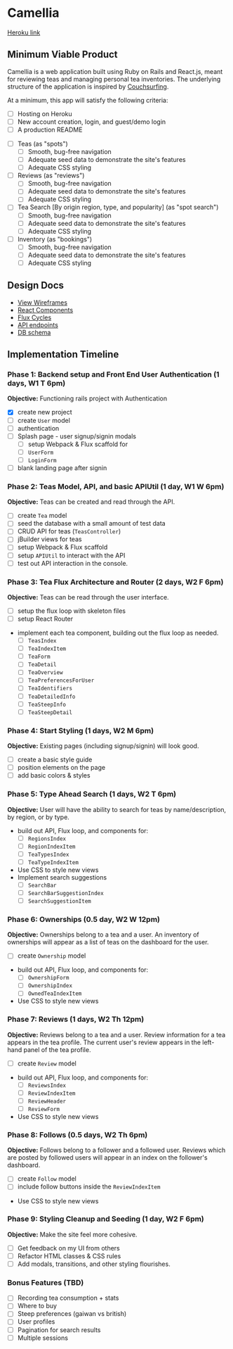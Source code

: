 # Camellia

[Heroku link][heroku]

[heroku]: http://www.herokuapp.com

## Minimum Viable Product

Camellia is a web application built using Ruby on Rails and React.js, meant for reviewing teas and managing personal tea inventories. The underlying structure of the application is inspired by [Couchsurfing](https://www.couchsurfing.com/).  

At a minimum, this app will satisfy the following criteria:

- [ ] Hosting on Heroku
- [ ] New account creation, login, and guest/demo login
- [ ] A production README
<!-- replacing this README (**NB**: check out the [sample production README](docs/production_readme.md) -- you'll write this later) -->
- [ ] Teas (as "spots")
  - [ ] Smooth, bug-free navigation
  - [ ] Adequate seed data to demonstrate the site's features
  - [ ] Adequate CSS styling
- [ ] Reviews (as "reviews")
  - [ ] Smooth, bug-free navigation
  - [ ] Adequate seed data to demonstrate the site's features
  - [ ] Adequate CSS styling
- [ ] Tea Search [By origin region, type, and popularity] (as "spot search")
  - [ ] Smooth, bug-free navigation
  - [ ] Adequate seed data to demonstrate the site's features
  - [ ] Adequate CSS styling
- [ ] Inventory (as "bookings")
  - [ ] Smooth, bug-free navigation
  - [ ] Adequate seed data to demonstrate the site's features
  - [ ] Adequate CSS styling

## Design Docs
* [View Wireframes][views]
* [React Components][components]
* [Flux Cycles][flux-cycles]
* [API endpoints][api-endpoints]
* [DB schema][schema]

[views]: docs/views.md
[components]: docs/components.md
[flux-cycles]: docs/flux-cycles.md
[api-endpoints]: docs/api-endpoints.md
[schema]: docs/schema.md

## Implementation Timeline

### Phase 1: Backend setup and Front End User Authentication (1 days, W1 T 6pm)

**Objective:** Functioning rails project with Authentication

- [X] create new project
- [ ] create `User` model
- [ ] authentication
- [ ] Splash page - user signup/signin modals
  - [ ] setup Webpack & Flux scaffold for
  - [ ] `UserForm`
  - [ ] `LoginForm`
- [ ] blank landing page after signin

### Phase 2: Teas Model, API, and basic APIUtil (1 day, W1 W 6pm)

**Objective:** Teas can be created and read through the API.

- [ ] create `Tea` model
- [ ] seed the database with a small amount of test data
- [ ] CRUD API for teas (`TeasController`)
- [ ] jBuilder views for teas
- [ ] setup Webpack & Flux scaffold
- [ ] setup `APIUtil` to interact with the API
- [ ] test out API interaction in the console.

### Phase 3: Tea Flux Architecture and Router (2 days, W2 F 6pm)

**Objective:** Teas can be read through the
user interface.

- [ ] setup the flux loop with skeleton files
- [ ] setup React Router
- implement each tea component, building out the flux loop as needed.
  - [ ] `TeasIndex`
  - [ ] `TeaIndexItem`
  - [ ] `TeaForm`
  - [ ] `TeaDetail`
  - [ ] `TeaOverview`
  - [ ] `TeaPreferencesForUser`
  - [ ] `TeaIdentifiers`
  - [ ] `TeaDetailedInfo`
  - [ ] `TeaSteepInfo`
  - [ ] `TeaSteepDetail`

### Phase 4: Start Styling (1 days, W2 M 6pm)

**Objective:** Existing pages (including signup/signin) will look good.

- [ ] create a basic style guide
- [ ] position elements on the page
- [ ] add basic colors & styles

### Phase 5: Type Ahead Search (1 days, W2 T 6pm)

**Objective:** User will have the ability to search for teas by name/description, by region, or by type.

- build out API, Flux loop, and components for:
  - [ ] `RegionsIndex`
  - [ ] `RegionIndexItem`
  - [ ] `TeaTypesIndex`
  - [ ] `TeaTypeIndexItem`
- Use CSS to style new views
- Implement search suggestions
  - [ ] `SearchBar`
  - [ ] `SearchBarSuggestionIndex`
  - [ ] `SearchSuggestionItem`

### Phase 6: Ownerships (0.5 day, W2 W 12pm)

**Objective:** Ownerships belong to a tea and a user. An inventory of ownerships will appear as a list of teas on the dashboard for the user.  

- [ ] create `Ownership` model
- build out API, Flux loop, and components for:
  - [ ] `OwnershipForm`
  - [ ] `OwnershipIndex`
  - [ ] `OwnedTeaIndexItem`
- Use CSS to style new views

### Phase 7: Reviews (1 days, W2 Th 12pm)

**Objective:** Reviews belong to a tea and a user. Review information for a tea appears in the tea profile. The current user's review appears in the left-hand panel of the tea profile.

- [ ] create `Review` model
- build out API, Flux loop, and components for:
  - [ ] `ReviewsIndex`
  - [ ] `ReviewIndexItem`
  - [ ] `ReviewHeader`
  - [ ] `ReviewForm`
- Use CSS to style new views

### Phase 8: Follows (0.5 days, W2 Th 6pm)

**Objective:** Follows belong to a follower and a followed user. Reviews which are posted by followed users will appear in an index on the follower's dashboard.  

- [ ] create `Follow` model
- [ ] include follow buttons inside the `ReviewIndexItem`
- Use CSS to style new views

### Phase 9: Styling Cleanup and Seeding (1 day, W2 F 6pm)

**Objective:** Make the site feel more cohesive.

- [ ] Get feedback on my UI from others
- [ ] Refactor HTML classes & CSS rules
- [ ] Add modals, transitions, and other styling flourishes.

### Bonus Features (TBD)
- [ ] Recording tea consumption + stats
- [ ] Where to buy
- [ ] Steep preferences (gaiwan vs british)
- [ ] User profiles
- [ ] Pagination for search results
- [ ] Multiple sessions

<!-- [phase-one]: docs/phases/phase1.md
[phase-two]: docs/phases/phase2.md
[phase-three]: docs/phases/phase3.md
[phase-four]: docs/phases/phase4.md
[phase-five]: docs/phases/phase5.md -->

